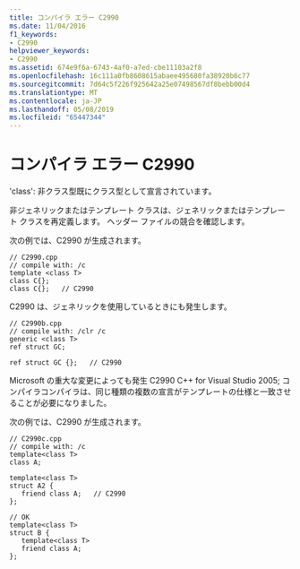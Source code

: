 ```yaml
---
title: コンパイラ エラー C2990
ms.date: 11/04/2016
f1_keywords:
- C2990
helpviewer_keywords:
- C2990
ms.assetid: 674e9f6a-6743-4af0-a7ed-cbe11103a2f8
ms.openlocfilehash: 16c111a0fb8608615abaee495680fa38920b6c77
ms.sourcegitcommit: 7d64c5f226f925642a25e07498567df8bebb00d4
ms.translationtype: MT
ms.contentlocale: ja-JP
ms.lasthandoff: 05/08/2019
ms.locfileid: "65447344"
---
```

# <a name="compiler-error-c2990"></a>コンパイラ エラー C2990

'class': 非クラス型既にクラス型として宣言されています。

非ジェネリックまたはテンプレート クラスは、ジェネリックまたはテンプレート クラスを再定義します。 ヘッダー ファイルの競合を確認します。

次の例では、C2990 が生成されます。

```
// C2990.cpp
// compile with: /c
template <class T>
class C{};
class C{};   // C2990
```

C2990 は、ジェネリックを使用しているときにも発生します。

```
// C2990b.cpp
// compile with: /clr /c
generic <class T>
ref struct GC;

ref struct GC {};   // C2990
```

Microsoft の重大な変更によっても発生 C2990 C++ for Visual Studio 2005; コンパイラコンパイラは、同じ種類の複数の宣言がテンプレートの仕様と一致させることが必要になりました。

次の例では、C2990 が生成されます。

```
// C2990c.cpp
// compile with: /c
template<class T>
class A;

template<class T>
struct A2 {
   friend class A;   // C2990
};

// OK
template<class T>
struct B {
   template<class T>
   friend class A;
};
```
